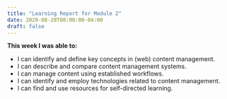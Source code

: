 ```yaml
---
title: "Learning Report for Module 2"
date: 2020-08-28T00:00:00-04:00
draft: false
---
```


**This week I was able to:**
+ I can identify and define key concepts in (web) content management.
+ I can describe and compare content management systems.
+ I can manage content using established workflows.
+ I can identify and employ technologies related to content management.
+ I can find and use resources for self-directed learning.
